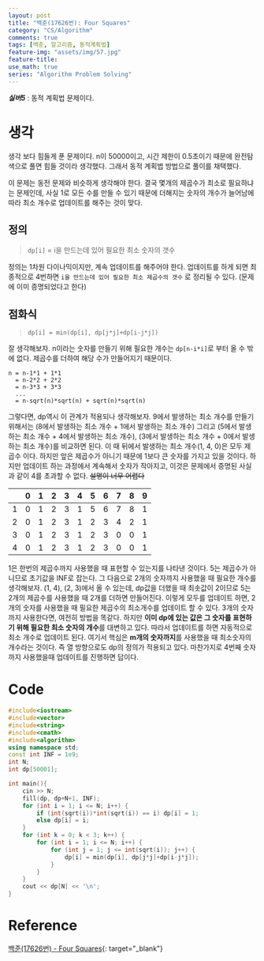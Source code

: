 ```yaml
---
layout: post
title: "백준(17626번): Four Squares"
category: "CS/Algorithm"
comments: true
tags: [백준, 알고리즘, 동적계획법]
feature-img: "assets/img/57.jpg"
feature-title:
use_math: true
series: "Algorithm Problem Solving"
---
```


**_실버5_** : 동적 계획법 문제이다.

# 생각

생각 보다 힘들게 푼 문제이다. n이 50000이고, 시간 제한이 0.5초이기 때문에 완전탐색으로 풀면 힘들 것이라 생각했다. 그래서 동적 계획법 방법으로 풀이를 채택했다.

이 문제는 동전 문제와 비슷하게 생각해야 한다. 결국 몇개의 제곱수가 최소로 필요하냐는 문제인데, 사실 1로 모든 수를 만들 수 있기 때문에 더해지는 숫자의 개수가 늘어남에 따라 최소 개수로 업데이트를 해주는 것이 맞다.

## 정의

> `dp[i]` = i을 만드는데 있어 필요한 최소 숫자의 갯수

정의는 1차원 다이나믹이지만, 계속 업데이트를 해주어야 한다. 업데이트를 하게 되면 최종적으로 4번하면 `i을 만드는데 있어 필요한 최소 제곱수의 갯수` 로 정리될 수 있다. (문제에 이미 증명되었다고 한다)

## 점화식

> `dp[i] = min(dp[i], dp[j*j]+dp[i-j*j])`

잘 생각해보자. n이라는 숫자를 만들기 위해 필요한 개수는 `dp[n-i*i]`로 부터 올 수 밖에 없다. 제곱수를 더하여 해당 수가 만들어지기 때문이다.

```
n = n-1*1 + 1*1
  = n-2*2 + 2*2
  = n-3*3 + 3*3
  ...
  = n-sqrt(n)*sqrt(n) + sqrt(n)*sqrt(n)
```

그렇다면, dp역시 이 관계가 적용되나 생각해보자. 9에서 발생하는 최소 개수를 만들기 위해서는 (8에서 발생하는 최소 개수 + 1에서 발생하는 최소 개수) 그리고 (5에서 발생하는 최소 개수 + 4에서 발생하는 최소 개수), (3에서 발생하는 최소 개수 + 0에서 발생하는 최소 개수)를 비교하면 된다. 이 때 뒤에서 발생하는 최소 개수(1, 4, 0)은 모두 제곱수 이다. 하지만 앞은 제곱수가 아니기 때문에 1보다 큰 숫자를 가지고 있을 것이다. 하지만 업데이트 하는 과정에서 계속해서 숫자가 작아지고, 이것은 문제에서 증명된 사실과 같이 4를 초과할 수 없다. ~~설명이 너무 어렵다~~

|     |  0  |  1  |  2  |  3  |  4  |  5  |  6  |  7  |  8  |  9  |
| :-: | :-: | :-: | :-: | :-: | :-: | :-: | :-: | :-: | :-: | :-: |
|  1  |  0  |  1  |  2  |  3  |  1  |  5  |  6  |  7  |  8  |  1  |
|  2  |  0  |  1  |  2  |  3  |  1  |  2  |  3  |  4  |  2  |  1  |
|  3  |  0  |  1  |  2  |  3  |  1  |  2  |  3  |  0  |  0  |  1  |
|  4  |  0  |  1  |  2  |  3  |  1  |  2  |  3  |  0  |  0  |  1  |

1은 한번의 제곱수까지 사용했을 때 표현할 수 있는지를 나타낸 것이다. 5는 제곱수가 아니므로 초기값을 INF로 잡는다. 그 다음으로 2개의 숫자까지 사용했을 때 필요한 개수를 생각해보자. (1, 4), (2, 3)에서 올 수 있는데, dp값을 더했을 때 최솟값이 2이므로 5는 2개의 제곱수를 사용했을 때 2개를 더하면 만들어진다. 이렇게 모두를 업데이트 하면, 2개의 숫자를 사용했을 때 필요한 제곱수의 최소개수를 업데이트 할 수 있다. 3개의 숫자까지 사용한다면, 여전히 방법을 똑같다. 하지만 **이미 dp에 있는 값은 그 숫자를 표현하기 위해 필요한 최소 숫자의 개수**를 대변하고 있다. 따라서 업데이트를 하면 자동적으로 최소 개수로 업데이트 된다. 여기서 핵심은 **m개의 숫자까지**를 사용했을 때 최소숫자의 개수라는 것이다. 즉 열 방향으로도 dp의 정의가 적용되고 있다. 마찬가지로 4번째 숫자까지 사용했을때 업데이트를 진행하면 답이다.

# Code

```c++
#include<iostream>
#include<vector>
#include<string>
#include<cmath>
#include<algorithm>
using namespace std;
const int INF = 1e9;
int N;
int dp[50001];

int main(){
    cin >> N;
    fill(dp, dp+N+1, INF);
    for (int i = 1; i <= N; i++) {
        if (int(sqrt(i))*int(sqrt(i)) == i) dp[i] = 1;
        else dp[i] = i;
    }
    for (int k = 0; k < 3; k++) {
        for (int i = 1; i <= N; i++) {
            for (int j = 1; j <= int(sqrt(i)); j++) {
                dp[i] = min(dp[i], dp[j*j]+dp[i-j*j]);
            }
        }
    }
    cout << dp[N] << '\n';
}

```

# Reference

[백준(17626번) - Four Squares](https://www.acmicpc.net/problem/17626){: target="\_blank"}
